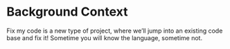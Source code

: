 # Background Context
Fix my code is a new type of project, where we’ll jump into an existing code base and fix it!
Sometime you will know the language, sometime not.

